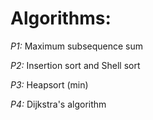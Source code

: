 # Algorithms:

*P1:* Maximum subsequence sum

*P2:* Insertion sort and Shell sort

*P3:* Heapsort (min)

*P4:* Dijkstra's algorithm
